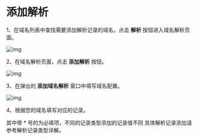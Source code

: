 # 添加解析

1、在域名列表中查找需要添加解析记录的域名，点击 **解析** 按钮进入域名解析页面。

![img](https://github.com/jdcloudcom/cn/blob/edit/image/privatezone/add-record01.png) 

2、在域名解析页面，点击 **添加解析** 按钮。

![img](https://github.com/jdcloudcom/cn/blob/edit/image/privatezone/add-record02.png)  

3、在弹出的 **添加域名解析** 窗口中填写域名配置。

![img](https://github.com/jdcloudcom/cn/blob/edit/image/privatezone/add-record03.png)  
 
4、根据您的域名填写对应的记录。

其中带 * 号的为必填项，不同的记录类型添加的记录值不同
具体解析记录添加请参考解析记录类型详解。
